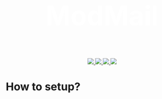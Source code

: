 
<p align="center" style="color:white;font-size:70px;">
    <strong>ModMail</strong>
</p>

<div align="center">

<a href="">
    <img src="https://img.shields.io/docker/v/Kevify/ModMail?style=for-the-badge">
</a>

<a href="">
    <img src="https://img.shields.io/github/forks/kevify/ModMail?style=for-the-badge">
</a>

<a href="">
    <img src="https://img.shields.io/github/stars/kevify/modmail?style=for-the-badge">
</a>

<a href="">
    <img src="https://img.shields.io/github/pipenv/locked/python-version/kevify/modmail?label=Made%20With&logo=Python&style=for-the-badge">
</a>
</div>


# How to setup?